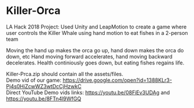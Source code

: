 # Killer-Orca
LA Hack 2018 Project: Used Unity and LeapMotion to create a game where user controls the Killer Whale using hand motion to eat fishes in a 2-person team
  
Moving the hand up makes the orca go up, hand down makes the orca do down, etc
Hand moving forward accelerates, hand moving backward decelerates.
Health continiously goes down, but eating fishes regains life.

Killer-Prca.zip should contain all the assets/files.   
Demo vid of our game: https://drive.google.com/open?id=1388KLr3-Pj4s0HiZcwWZ3wtDcCjHzwkC   
Direct YouTube Demo vids links: https://youtu.be/08FiEv3UDAg and https://youtu.be/8FTn4l9WfGQ

